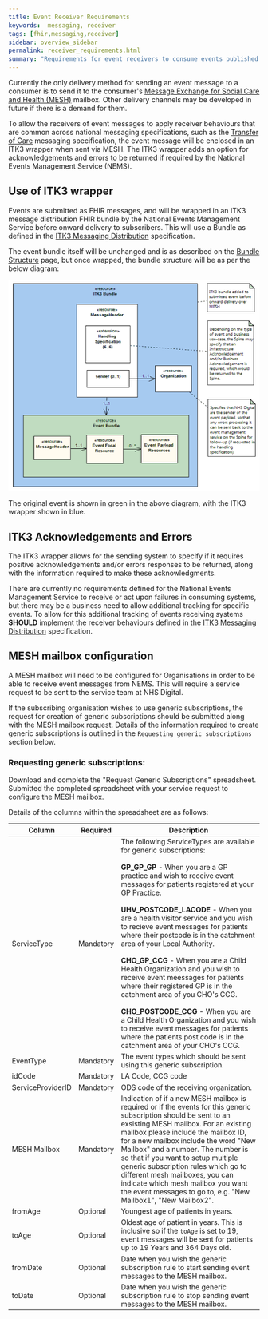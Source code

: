 ```yaml
---
title: Event Receiver Requirements
keywords:  messaging, receiver
tags: [fhir,messaging,receiver]
sidebar: overview_sidebar
permalink: receiver_requirements.html
summary: "Requirements for event receivers to consume events published by the NEMS"
---
```


Currently the only delivery method for sending an event message to a consumer is to send it to the consumer's [Message Exchange for Social Care and Health (MESH)](https://digital.nhs.uk/message-exchange-social-care-health) mailbox. Other delivery channels may be developed in future if there is a demand for them.

To allow the receivers of event messages to apply receiver behaviours that are common across national messaging specifications, such as the [Transfer of Care](https://developer.nhs.uk/transfer-care-specification-versions) messaging specification, the event message will be enclosed in an ITK3 wrapper when sent via MESH. The ITK3 wrapper adds an option for acknowledgements and errors to be returned if required by the National Events Management Service (NEMS).

## Use of ITK3 wrapper ##

Events are submitted as FHIR messages, and will be wrapped in an ITK3 message distribution FHIR bundle by the National Events Management Service before onward delivery to subscribers. This will use a Bundle as defined in the [ITK3 Messaging Distribution](https://developer.nhs.uk/apis/itk3messagedistribution) specification.

The event bundle itself will be unchanged and is as described on the [Bundle Structure](explore_bundle_structure.html) page, but once wrapped, the bundle structure will be as per the below diagram:

![ITK3 wrapped event bundle](images/receiver/ITK3WrappedEvent.gif)

The original event is shown in green in the above diagram, with the ITK3 wrapper shown in blue.

## ITK3 Acknowledgements and Errors ##

The ITK3 wrapper allows for the sending system to specify if it requires positive acknowledgements and/or errors responses to be returned, along with the information required to make these acknowledgments.

There are currently no requirements defined for the National Events Management Service to receive or act upon failures in consuming systems, but there may be a business need to allow additional tracking for specific events. To allow for this additional tracking of events receiving systems **SHOULD** implement the receiver behaviours defined in the [ITK3 Messaging Distribution](https://developer.nhs.uk/apis/itk3messagedistribution) specification.


## MESH mailbox configuration ##

A MESH mailbox will need to be configured for Organisations in order to be able to receive event messages from NEMS. This will require a service request to be sent to the service team at NHS Digital.

If the subscribing organisation wishes to use generic subscriptions, the request for creation of generic subscriptions should be submitted along with the MESH mailbox request. Details of the information required to create generic subscriptions is outlined in the `Requesting generic subscriptions` section below.


### Requesting generic subscriptions:

Download and complete the "Request Generic Subscriptions" spreadsheet. Submitted the completed spreadsheet with your service request to configure the MESH mailbox.

Details of the columns within the spreadsheet are as follows:

| Column | Required | Description |
| --- | --- | --- |
| ServiceType | Mandatory | The following ServiceTypes are available for generic subscriptions: <br/><br/>**GP_GP_GP** - When you are a GP practice and wish to receive event messages for patients registered at your GP Practice. <br/><br/>**UHV_POSTCODE_LACODE** - When you are a health visitor service and you wish to recieve event messages for patients where their postcode is in the catchment area of your Local Authority. <br/><br/>**CHO_GP_CCG** - When you are a Child Health Organization and you wish to receive event meessages for patients where their registered GP is in the catchment area of you CHO's CCG. <br/><br/>**CHO_POSTCODE_CCG** - When you are a Child Health Organization and you wish to receive event messages for patients where the patients post code is in the catchment area of your CHO's CCG. |
| EventType | Mandatory | The event types which should be sent using this generic subscription. |
| idCode | Mandatory | LA Code, CCG code |
| ServiceProviderID | Mandatory | ODS code of the receiving organization. |
| MESH Mailbox | Mandatory | Indication of if a new MESH mailbox is required or if the events for this generic subscription should be sent to an exsisting MESH mailbox. For an existing mailbox please include the mailbox ID, for a new mailbox include the word "New Mailbox" and a number. The number is so that if you want to setup multiple generic subscription rules which go to different mesh mailboxes, you can indicate which mesh mailbox you want the event messages to go to, e.g. "New Mailbox1", "New Mailbox2". |
| fromAge | Optional | Youngest age of patients in years. |
| toAge | Optional | Oldest age of patient in years. This is inclusive so if the `toAge` is set to 19, event messages will be sent for patients up to 19 Years and 364 Days old. |
| fromDate | Optional | Date when you wish the generic subscription rule to start sending event messages to the MESH mailbox. |
| toDate | Optional | Date when you wish the generic subscription rule to stop sending event messages to the MESH mailbox. |


